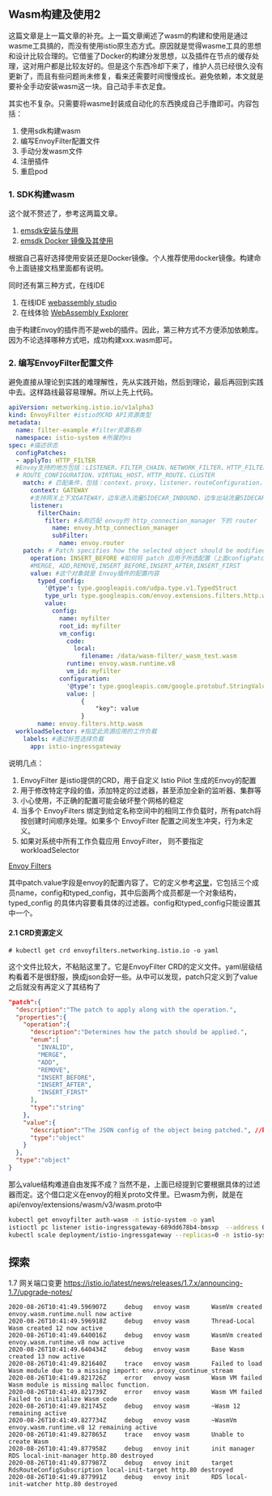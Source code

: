 ## Wasm构建及使用2

这篇文章是上一篇文章的补充。上一篇文章阐述了wasm的构建和使用是通过wasme工具搞的，而没有使用istio原生态方式。原因就是觉得wasme工具的思想和设计比较合理的。它借鉴了Docker的构建分发思想，以及插件在节点的缓存处理，这对用户都是比较友好的。但是这个东西冷却下来了，维护人员已经很久没有更新了，而且有些问题尚未修复，看来还需要时间慢慢成长。避免依赖，本文就是要补全手动安装wasm这一块。自己动手丰衣足食。

其实也不复杂。只需要将wasme封装成自动化的东西换成自己手撸即可。内容包括：

1. 使用sdk构建wasm
2. 编写EnvoyFilter配置文件
3. 手动分发wasm文件
4. 注册插件
5. 重启pod

### 1. SDK构建wasm

这个就不赘述了，参考这两篇文章。

1. [emsdk安装与使用](https://emscripten.org/docs/getting_started/downloads.html)
2. [emsdk Docker 镜像及其使用](https://hub.docker.com/r/emscripten/emsdk)

根据自己喜好选择使用安装还是Docker镜像。个人推荐使用docker镜像。构建命令上面链接文档里面都有说明。

同时还有第三种方式，在线IDE

1. 在线IDE [webassembly studio](https://webassembly.studio/)
2. 在线体验 [WebAssembly Explorer](https://mbebenita.github.io/WasmExplorer/)

由于构建Envoy的插件而不是web的插件。因此，第三种方式不方便添加依赖库。因为不论选择哪种方式吧，成功构建xxx.wasm即可。

### 2. 编写EnvoyFilter配置文件

避免直接从理论到实践的难理解性，先从实践开始，然后到理论，最后再回到实践中去。这样路线最容易理解。所以上先上代码。

```yaml
apiVersion: networking.istio.io/v1alpha3
kind: EnvoyFilter #istio的CRD API资源类型
metadata:
  name: filter-example #filter资源名称
  namespace: istio-system #所属的ns
spec: #描述状态
  configPatches:
  - applyTo: HTTP_FILTER 
  #Envoy支持的地方包括：LISTENER、FILTER_CHAIN、NETWORK_FILTER、HTTP_FILTER、
  # ROUTE_CONFIGURATION、VIRTUAL_HOST、HTTP_ROUTE、CLUSTER
    match: # 匹配条件，包括：context，proxy，listener，routeConfiguration，cluster
      context: GATEWAY 
      #支持网关上下文GATEWAY，边车进入流量SIDECAR_INBOUND，边车出站流量SIDECAR_OUTBOUND以及ANY
      listener:
        filterChain: 
          filter: #名称匹配 envoy的 http_connection_manager 下的 router
            name: envoy.http_connection_manager
            subFilter:
              name: envoy.router
    patch: # Patch specifies how the selected object should be modified
      operation: INSERT_BEFORE #如何将 patch 应用于所选配置（上面configPatch)
      #MERGE, ADD,REMOVE,INSERT_BEFORE,INSERT_AFTER,INSERT_FIRST
      value: #这个对象就是 Envoy插件的配置内容
        typed_config:
          '@type': type.googleapis.com/udpa.type.v1.TypedStruct
          type_url: type.googleapis.com/envoy.extensions.filters.http.wasm.v3.Wasm
          value:
            config:
              name: myfilter
              root_id: myfilter
              vm_config:
                code:
                  local:
                    filename: /data/wasm-filter/_wasm_test.wasm
                runtime: envoy.wasm.runtime.v8
                vm_id: myfilter
              configuration:
                '@type': type.googleapis.com/google.protobuf.StringValue
                value: |
                    {
                        "key": value
                    }
        name: envoy.filters.http.wasm
  workloadSelector: #指定此资源应用的工作负载
    labels: #通过标签选择负载
      app: istio-ingressgateway
```

说明几点：

1. EnvoyFilter 是istio提供的CRD，用于自定义 Istio Pilot 生成的Envoy的配置
2. 用于修改特定字段的值，添加特定的过滤器，甚至添加全新的监听器、集群等
3. 小心使用，不正确的配置可能会破坏整个网格的稳定
4. 当多个 EnvoyFilters 绑定到给定名称空间中的相同工作负载时，所有patch将按创建时间顺序处理。如果多个 EnvoyFilter 配置之间发生冲突，行为未定义。
5. 如果对系统中所有工作负载应用 EnvoyFilter， 则不要指定 workloadSelector

[Envoy Filters](https://www.envoyproxy.io/docs/envoy/latest/api-v2/config/filter/filter)

其中patch.value字段是envoy的配置内容了。它的定义参考[这里](https://www.envoyproxy.io/docs/envoy/latest/api-v2/config/filter/network/http_connection_manager/v2/http_connection_manager.proto#config-filter-network-http-connection-manager-v2-httpfilter)，它包括三个成员name，config和typed_config，其中后面两个成员都是一个对象结构，typed_config 的具体内容要看具体的过滤器。config和typed_config只能设置其中一个。

#### 2.1 CRD资源定义

```shell
# kubectl get crd envoyfilters.networking.istio.io -o yaml
```

这个文件比较大，不粘贴这里了。它是EnvoyFilter CRD的定义文件。yaml层级结构看着不是很舒服，换成json会好一些。从中可以发现，patch只定义到了value之后就没有再定义了其结构了

```json
"patch":{
  "description":"The patch to apply along with the operation.",
  "properties":{
    "operation":{
      "description":"Determines how the patch should be applied.",
      "enum":[
        "INVALID",
        "MERGE",
        "ADD",
        "REMOVE",
        "INSERT_BEFORE",
        "INSERT_AFTER",
        "INSERT_FIRST"
      ],
      "type":"string"
    },
    "value":{
      "description":"The JSON config of the object being patched.", //here
      "type":"object"
    }
  },
  "type":"object"
}
```

那么value结构难道自由发挥不成？当然不是，上面已经提到它要根据具体的过滤器而定。这个借口定义在envoy的相关proto文件里。已wasm为例，就是在api/envoy/extensions/wasm/v3/wasm.proto中



```sh
kubectl get envoyfilter auth-wasm -n istio-system -o yaml
istioctl pc listener istio-ingressgateway-689dd678b4-bmsxp  --address 0.0.0.0 --port 15001 -o json
kubectl scale deployment/istio-ingressgateway --replicas=0 -n istio-system
```



## 探索

1.7 网关端口变更 https://istio.io/latest/news/releases/1.7.x/announcing-1.7/upgrade-notes/

```shell
2020-08-26T10:41:49.596907Z     debug   envoy wasm      WasmVm created envoy.wasm.runtime.null now active
2020-08-26T10:41:49.596918Z     debug   envoy wasm      Thread-Local Wasm created 12 now active
2020-08-26T10:41:49.640016Z     debug   envoy wasm      WasmVm created envoy.wasm.runtime.v8 now active
2020-08-26T10:41:49.640434Z     debug   envoy wasm      Base Wasm created 13 now active
2020-08-26T10:41:49.821640Z     trace   envoy wasm      Failed to load Wasm module due to a missing import: env.proxy_continue_stream
2020-08-26T10:41:49.821726Z     error   envoy wasm      Wasm VM failed Wasm module is missing malloc function.
2020-08-26T10:41:49.821739Z     error   envoy wasm      Wasm VM failed Failed to initialize Wasm code
2020-08-26T10:41:49.821745Z     debug   envoy wasm      ~Wasm 12 remaining active
2020-08-26T10:41:49.827734Z     debug   envoy wasm      ~WasmVm envoy.wasm.runtime.v8 12 remaining active
2020-08-26T10:41:49.827865Z     trace   envoy wasm      Unable to create Wasm
2020-08-26T10:41:49.877958Z     debug   envoy init      init manager RDS local-init-manager http.80 destroyed
2020-08-26T10:41:49.877987Z     debug   envoy init      target RdsRouteConfigSubscription local-init-target http.80 destroyed
2020-08-26T10:41:49.877991Z     debug   envoy init      RDS local-init-watcher http.80 destroyed
```

